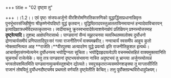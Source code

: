 +++
title = "02 दृष्ट्वा तु"

+++
।।1.2।। एवं पृष्टः संजयःअर्जुनो वीरशिरोमणिरतिकारुणिको
युद्धाद्धिंसाप्रधानान्निवृत्तः पुनर्भूभारसंजिहीर्षुणा
श्रीकृष्णेनोपदिष्टो युद्धं कृतवान्। युद्धिष्ठिरादयस्तुआततायिनमायान्तं
हन्यादेवाविचारयन् इत्यादिक्षात्रधर्मविदस्तत्कृतवन्तः। त्वदीयास्तु
क्रूरस्वभावादेवेत्याशयेनाक्षेपं प्रतिक्षिपन् प्रश्नस्योत्तरमाह
**दृष्ट्वेत्यादि।** तुशब्द आक्षेपनिरासार्थः। पाण्डवानां सैन्यं
व्यूहरचनया व्यवस्थितमवलोक्य दुर्योधनो द्रोणाचार्यसमीपं
प्रणिपातादिपुरःसरं गत्वा राजनीतिगर्भं वाक्यमब्रवीत्। नन्वाचार्यं स्वसमीप
आहूय कुतो नोक्तवानित्यत आह **राजेति।**वीरपुरुषा अत्यादरेण युद्धे
प्रवर्त्याः इति राजनीतिकुशल इत्यर्थः। आचार्यमुपसंगम्येत्यनेन दुर्योधनस्य
भयोद्विग्नता सूचिता। भयोद्विग्रहृदयत्वेऽपि वचनमर्थसहितं वाक्यमुक्तवानिति
सूचनार्थं राजेत्येके। यत्तु तत्र पाण्डवानां दृष्टभयसंभावना नास्ति
अदृष्टभयं तु भ्रान्त्या अर्जुनस्योत्पन्नं भगवतोपशमितमिति
पाण्डवानामुत्कर्षस्तुशब्देन द्योत्यते। स्वपुत्रकृतराज्यसमर्पणशङ्क्या तु
माग्लासीरिति राजानं तोषयितुं दुर्योधनदौष्ट्यमेव प्रथमतो वर्णयति
दृष्ट्वेतीति केचित्। तत्तु पूर्वोक्तग्रन्थविरोधादुपेक्ष्यम्।  
